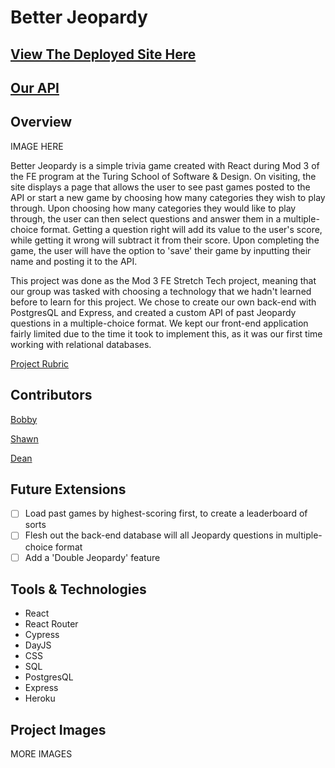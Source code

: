 # Better Jeopardy

## [View The Deployed Site Here](https://better-jeopardy.herokuapp.com/)

## [Our API](https://github.com/hoomberto/better-jeopardy-API)

## Overview

IMAGE HERE

Better Jeopardy is a simple trivia game created with React during Mod 3 of the FE program at the Turing School of Software & Design. On visiting, the site displays a page that allows the user to see past games posted to the API or start a new game by choosing how many categories they wish to play through. Upon choosing how many categories they would like to play through, the user can then select questions and answer them in a multiple-choice format. Getting a question right will add its value to the user's score, while getting it wrong will subtract it from their score. Upon completing the game, the user will have the option to 'save' their game by inputting their name and posting it to the API.

This project was done as the Mod 3 FE Stretch Tech project, meaning that our group was tasked with choosing a technology that we hadn't learned before to learn for this project. We chose to create our own back-end with PostgresQL and Express, and created a custom API of past Jeopardy questions in a multiple-choice format. We kept our front-end application fairly limited due to the time it took to implement this, as it was our first time working with relational databases.

[Project Rubric](https://frontend.turing.edu/projects/module-3/stretch.html)

## Contributors

[Bobby](https://github.com/hoomberto)

[Shawn](https://github.com/shawnmcmahon)

[Dean](https://github.com/novaraptur)

## Future Extensions

 - [ ] Load past games by highest-scoring first, to create a leaderboard of sorts
 - [ ] Flesh out the back-end database will all Jeopardy questions in multiple-choice format
 - [ ] Add a 'Double Jeopardy' feature

## Tools & Technologies

 - React
 - React Router
 - Cypress
 - DayJS
 - CSS
 - SQL
 - PostgresQL
 - Express
 - Heroku

## Project Images

MORE IMAGES
